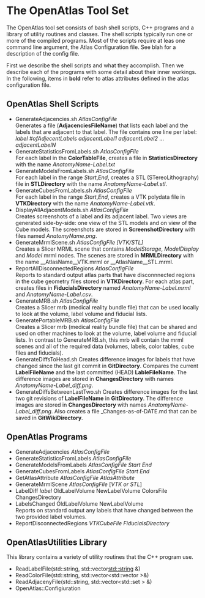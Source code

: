 # The OpenAtlas Tool Set
The OpenAtlas tool set consists of bash shell scripts, C++ programs
and a library of utility routines and classes. The shell scripts
typically run one or more of the compiled programs. Most of the
scripts require at leas one command line argument, the Atlas
Configuration file. See blah for a description of the config file.

First we describe the shell scripts and what they accomplish. Then we
describe each of the programs with some detail about their inner
workings. In the following, items in __bold__ refer to atlas
attributes defined in the atlas configuration file.

## OpenAtlas Shell Scripts
* GenerateAdjacencies.sh _AtlasConfigFile_  
  Generates a file (__AdjacenciesFileName__) that lists each label and
  the labels that are adjacent to that label. The file contains one
  line per label:  
    _label_ _#ofAdjecentLabels_ _adjacentLabel1_ _adjacentLabel2_ ... _adjacentLabelN_
* GenerateStatisticsFromLabels.sh _AtlasConfigFile_  
  For each label in the __ColorTableFile__, creates a file in
  __StatisticsDirectory__ with the name _AnatomyName-Label.txt_
* GenerateModelsFromLabels.sh _AtlasConfigFile_  
  For each label in the range _Start_,_End_, creates a STL
  (STereoLithography) file in __STLDirectory__ with the name
  _AnatomyName-Label.stl_.  
* GenerateCubesFromLabels.sh _AtlasConfigFile_  
  For each label in the range _Start_,_End_, creates a VTK polydata
  file in __VTKDirectory__ with the name _AnatomyName-Label.vtk_.
* DisplayAllAdjacentModels.sh _AtlasConfigFile_  
  Creates screenshots of a label and its adjacent label. Two views are
  generated side-by-side: one view of the STL models and on view of
  the Cube models. The screenshots are stored in
  __ScreenshotDirectory__ with files named _AnatomyName.png_.
* GenerateMrmlScene.sh _AtlasConfigFile_ _[VTK/STL]_  
  Creates a Slicer MRML scene that contains _ModelStorage_,
  _ModelDisplay_ and _Model_ mrml nodes. The scenes are stored in
  __MRMLDirectory__ with the name __AtlasName__VTK.mrml or
  __AtlasName__STL.mrml.
* ReportAllDisconnectedRegions _AtlasConfigFile_  
  Reports to standard output atlas parts that have disconnnected
  regions in the cube geometry files stored in __VTKDirectory__. For
  each atlas part, creates files in __FiducialsDirectory__ named
  _AnatomyName-Label.mrml_ and _AnatomyName-Label.csv_.
* GenerateMRB.sh _AtlasConfigFile_  
  Creates a Slicer mrb (medical reality bundle file) that can be used
  locally to look at the volume, label volume and fiducial lists.
* GeneratePortableMRB.sh _AtlasConfigFile_  
  Creates a Slicer mrb (medical reality bundle file) that can be
  shared and used on other machines to look at the volume, label
  volume and fiducial lists. In contrast to GenerateMRB.sh, this mrb
  will contain the mrml scenes and all of the required data (volumes,
  labels, color tables, cube files and fiducials).
* GenerateDiffsToHead.sh
  Creates difference images for labels that have changed since the
  last git commit in __GitDirectory__. Compares the current
  __LabelFileName__ and the last committed (HEAD)
  __LableFileName__. The difference images are stored in
  __ChangesDirectory__ with names _AnatomyName-Label_diff.png_.
* GenerateDiffsBetweenLastTwo.sh
  Creates difference images for the last two git revisions of
  __LabelFileName__ in __GitDirectory__.  The difference images are
  stored in __ChangesDirectory__ with names
  _AnatomyName-Label_diff.png_. Also creates a file
  _Changes-as-of-DATE.md that can be saved in __GitWikiDirectory__.

## OpenAtlas Programs
* GenerateAdjacencies _AtlasConfigFile_  
* GenerateStatisticsFromLabels _AtlasConfigFile_  
* GenerateModelsFromLabels _AtlasConfigFile_ _Start_ _End_  
* GenerateCubesFromLabels _AtlasConfigFile_ _Start_ _End_  
* GetAtlasAttribute _AtlasConfigFile_ _AtlasAttribute_  
* GenerateMrmlScene _AtlasConfigFile_ [_VTK or STL_]
* LabelDiff _label_ OldLabelVolume NewLabelVolume ColorsFile ChangesDirectory  
* LabelsChanged OldLabelVolume NewLabelVolume  
  Reports on standard output any labels that have changed between the two provided label volumes.
* ReportDisconnectedRegions _VTKCubeFile_ _FiducialsDirectory_  

## OpenAtlasUtilities Library  
This library contains a variety of utility routines that the C++ program use.  
* ReadLabelFile(std::string, std::vector<std::string> &)  
* ReadColorFile(std::string, std::vector<std::vector<float> >&)  
* ReadAdjacenyFile(std::string, std::vector<std::set<unsigned int> > &)  
* OpenAtlas::Configiuration  
